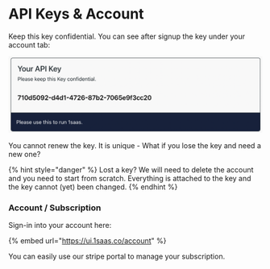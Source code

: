 # API Keys & Account

Keep this key confidential. You can see after signup the key under your account tab:

![Your 1SaaS API Key.](<../.gitbook/assets/image (2).png>)

You cannot renew the key. It is unique - What if you lose the key and need a new one?

{% hint style="danger" %}
Lost a key? We will need to delete the account and you need to start from scratch. Everything is attached to the key and the key cannot (yet) been changed. 
{% endhint %}

### Account / Subscription 

Sign-in into your account here: 

{% embed url="https://ui.1saas.co/account" %}

You can easily use our stripe portal to manage your subscription.

